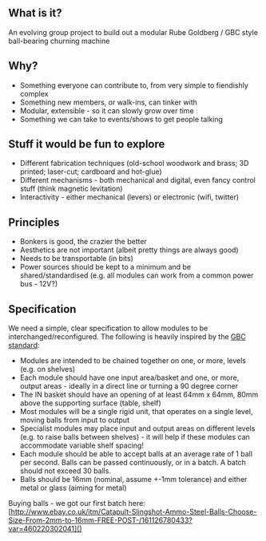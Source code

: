 ## What is it?
An evolving group project to build out a modular Rube Goldberg / GBC style ball-bearing churning machine

## Why?
* Something everyone can contribute to, from very simple to fiendishly complex
* Something new members, or walk-ins, can tinker with
* Modular, extensible - so it can slowly grow over time
* Something we can take to events/shows to get people talking

## Stuff it would be fun to explore
* Different fabrication techniques (old-school woodwork and brass; 3D printed; laser-cut; cardboard and hot-glue)
* Different mechanisms - both mechanical and digital, even fancy control stuff (think magnetic levitation)
* Interactivity - either mechanical (levers) or electronic (wifi, twitter)

## Principles
* Bonkers is good, the crazier the better
* Aesthetics are not important (albeit pretty things are always good)
* Needs to be transportable (in bits)
* Power sources should be kept to a minimum and be shared/standardised (e.g. all modules can work from a common power bus - 12V?)

## Specification
We need a simple, clear specification to allow modules to be interchanged/reconfigured.  The following is heavily inspired by the [GBC standard](http://www.teamhassenplug.org/GBC/):

* Modules are intended to be chained together on one, or more, levels (e.g. on shelves)
* Each module should have one input area/basket and one, or more, output areas - ideally in a direct line or turning a 90 degree corner
* The IN basket should have an opening of at least 64mm x 64mm, 80mm above the supporting surface (table, shelf)
* Most modules will be a single rigid unit, that operates on a single level, moving balls from input to output
* Specialist modules may place input and output areas on different levels (e.g. to raise balls between shelves) - it will help if these modules can accommodate variable shelf spacing!
* Each module should be able to accept balls at an average rate of 1 ball per second.  Balls can be passed continuously, or in a batch.  A batch should not exceed 30 balls.
* Balls should be 16mm (nominal, assume +-1mm tolerance) and either metal or glass (aiming for metal) 

Buying balls - we got our first batch here:  [http://www.ebay.co.uk/itm/Catapult-Slingshot-Ammo-Steel-Balls-Choose-Size-From-2mm-to-16mm-FREE-POST-/161126780433?var=460220302041]()

